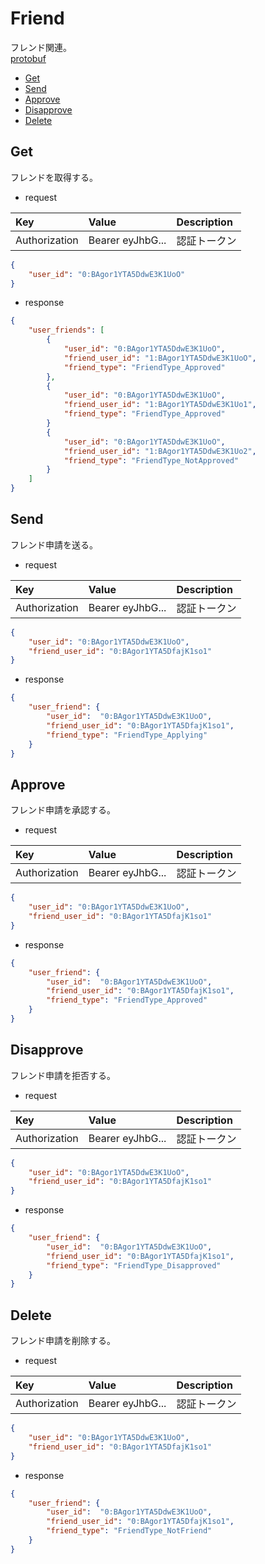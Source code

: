 # Friend
フレンド関連。  
[protobuf](https://github.com/game-core/gocrafter/tree/main/docs/proto/gocrafter-proto/api/game/friend)  

- [Get](https://github.com/game-core/gocrafter/blob/main/docs/md/function/api/friend.md#get)
- [Send](https://github.com/game-core/gocrafter/blob/main/docs/md/function/api/friend.md#send)
- [Approve](https://github.com/game-core/gocrafter/blob/main/docs/md/function/api/friend.md#approve)
- [Disapprove](https://github.com/game-core/gocrafter/blob/main/docs/md/function/api/friend.md#disapprove)
- [Delete](https://github.com/game-core/gocrafter/blob/main/docs/md/function/api/friend.md#delete)

## Get
フレンドを取得する。
- request

| Key | Value | Description |
| :--- | :--- | :--- |
| Authorization | Bearer eyJhbG... | 認証トークン |
```json
{
    "user_id": "0:BAgor1YTA5DdwE3K1UoO"
}
```
- response
```json
{
    "user_friends": [
        {
            "user_id": "0:BAgor1YTA5DdwE3K1UoO",
            "friend_user_id": "1:BAgor1YTA5DdwE3K1UoO",
            "friend_type": "FriendType_Approved"
        },
        {
            "user_id": "0:BAgor1YTA5DdwE3K1UoO",
            "friend_user_id": "1:BAgor1YTA5DdwE3K1Uo1",
            "friend_type": "FriendType_Approved"
        }
        {
            "user_id": "0:BAgor1YTA5DdwE3K1UoO",
            "friend_user_id": "1:BAgor1YTA5DdwE3K1Uo2",
            "friend_type": "FriendType_NotApproved"
        }
    ]
}
```

## Send
フレンド申請を送る。
- request

| Key | Value | Description |
| :--- | :--- | :--- |
| Authorization | Bearer eyJhbG... | 認証トークン |
```json
{
    "user_id": "0:BAgor1YTA5DdwE3K1UoO",
    "friend_user_id": "0:BAgor1YTA5DfajK1so1"
}
```
- response
```json
{
    "user_friend": {
        "user_id":  "0:BAgor1YTA5DdwE3K1UoO",
        "friend_user_id": "0:BAgor1YTA5DfajK1so1",
        "friend_type": "FriendType_Applying"
    }
}
```

## Approve
フレンド申請を承認する。
- request

| Key | Value | Description |
| :--- | :--- | :--- |
| Authorization | Bearer eyJhbG... | 認証トークン |
```json
{
    "user_id": "0:BAgor1YTA5DdwE3K1UoO",
    "friend_user_id": "0:BAgor1YTA5DfajK1so1"
}
```
- response
```json
{
    "user_friend": {
        "user_id":  "0:BAgor1YTA5DdwE3K1UoO",
        "friend_user_id": "0:BAgor1YTA5DfajK1so1",
        "friend_type": "FriendType_Approved"
    }
}
```

## Disapprove
フレンド申請を拒否する。
- request

| Key | Value | Description |
| :--- | :--- | :--- |
| Authorization | Bearer eyJhbG... | 認証トークン |
```json
{
    "user_id": "0:BAgor1YTA5DdwE3K1UoO",
    "friend_user_id": "0:BAgor1YTA5DfajK1so1"
}
```
- response
```json
{
    "user_friend": {
        "user_id":  "0:BAgor1YTA5DdwE3K1UoO",
        "friend_user_id": "0:BAgor1YTA5DfajK1so1",
        "friend_type": "FriendType_Disapproved"
    }
}
```

## Delete
フレンド申請を削除する。
- request

| Key | Value | Description |
| :--- | :--- | :--- |
| Authorization | Bearer eyJhbG... | 認証トークン |
```json
{
    "user_id": "0:BAgor1YTA5DdwE3K1UoO",
    "friend_user_id": "0:BAgor1YTA5DfajK1so1"
}
```
- response
```json
{
    "user_friend": {
        "user_id":  "0:BAgor1YTA5DdwE3K1UoO",
        "friend_user_id": "0:BAgor1YTA5DfajK1so1",
        "friend_type": "FriendType_NotFriend"
    }
}
```


